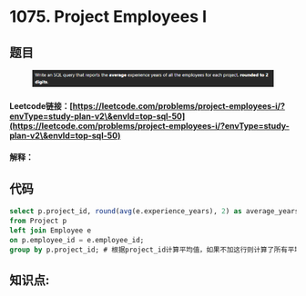 # 1075. Project Employees I

## 题目

<figure><img src="../../.gitbook/assets/image (5) (1) (1) (1) (1).png" alt=""><figcaption></figcaption></figure>

#### Leetcode链接：[https://leetcode.com/problems/project-employees-i/?envType=study-plan-v2\&envId=top-sql-50](https://leetcode.com/problems/project-employees-i/?envType=study-plan-v2\&envId=top-sql-50)

#### 解释：

## 代码

```sql
select p.project_id, round(avg(e.experience_years), 2) as average_years
from Project p
left join Employee e
on p.employee_id = e.employee_id;
group by p.project_id; # 根据project_id计算平均值，如果不加这行则计算了所有平均值
```

## **知识点:**&#x20;
